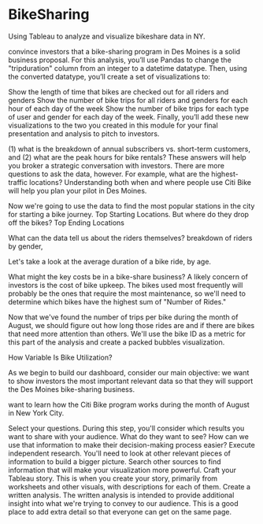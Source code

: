# BikeSharing
Using Tableau to analyze and visualize bikeshare data in NY. 

convince investors that a bike-sharing program in Des Moines is a solid business proposal.
For this analysis, you’ll use Pandas to change the "tripduration" column from an integer to a datetime datatype. Then, using the converted datatype, you’ll create a set of visualizations to:

Show the length of time that bikes are checked out for all riders and genders
Show the number of bike trips for all riders and genders for each hour of each day of the week
Show the number of bike trips for each type of user and gender for each day of the week.
Finally, you’ll add these new visualizations to the two you created in this module for your final presentation and analysis to pitch to investors.



(1) what is the breakdown of annual subscribers vs. short-term customers, and (2) what are the peak hours for bike rentals? These answers will help you broker a strategic conversation with investors. There are more questions to ask the data, however. For example, what are the highest-traffic locations? Understanding both when and where people use Citi Bike will help you plan your pilot in Des Moines.

Now we're going to use the data to find the most popular stations in the city for starting a bike journey. Top Starting Locations.
But where do they drop off the bikes? Top Ending Locations

What can the data tell us about the riders themselves? breakdown of riders by gender, 

Let's take a look at the average duration of a bike ride, by age.

What might the key costs be in a bike-share business? 
A likely concern of investors is the cost of bike upkeep. The bikes used most frequently will probably be the ones that require the most maintenance, so we'll need to determine which bikes have the highest sum of "Number of Rides."

Now that we've found the number of trips per bike during the month of August, we should figure out how long those rides are and if there are bikes that need more attention than others. We'll use the bike ID as a metric for this part of the analysis and create a packed bubbles visualization.

How Variable Is Bike Utilization?

As we begin to build our dashboard, consider our main objective: we want to show investors the most important relevant data so that they will support the Des Moines bike-sharing business.

want to learn how the Citi Bike program works during the month of August in New York City.

Select your questions. During this step, you'll consider which results you want to share with your audience. What do they want to see? How can we use that information to make their decision-making process easier?
Execute independent research. You'll need to look at other relevant pieces of information to build a bigger picture. Search other sources to find information that will make your visualization more powerful.
Craft your Tableau story. This is when you create your story, primarily from worksheets and other visuals, with descriptions for each of them.
Create a written analysis. The written analysis is intended to provide additional insight into what we're trying to convey to our audience. This is a good place to add extra detail so that everyone can get on the same page.
